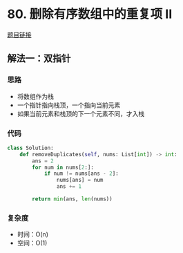 # 80. 删除有序数组中的重复项 II

[题目链接](https://leetcode.cn/problems/remove-duplicates-from-sorted-array-ii/description)

## 解法一：双指针

### 思路

- 将数组作为栈
- 一个指针指向栈顶，一个指向当前元素
- 如果当前元素和栈顶的下一个元素不同，才入栈

### 代码

```py
class Solution:
    def removeDuplicates(self, nums: List[int]) -> int:
        ans = 2
        for num in nums[2:]:
            if num != nums[ans - 2]:
                nums[ans] = num
                ans += 1

        return min(ans, len(nums))
```

### 复杂度

- 时间：O(n)
- 空间：O(1)
